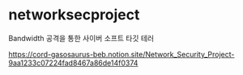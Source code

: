 # networksecproject


Bandwidth 공격을 통한 사이버 소프트 타깃 테러

https://cord-gasosaurus-beb.notion.site/Network_Security_Project-9aa1233c07224fad8467a86de14f0374
